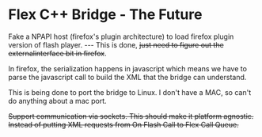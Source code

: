 # Flex C++ Bridge - The Future #

Fake a NPAPI host (firefox's plugin architecture) to load firefox plugin version of flash player. --- This is done, ~~just need to figure out the externalinterface bit in firefox~~.

In firefox, the serialization happens in javascript which means we have to parse the javascript call to build the XML that the bridge can understand.

This is being done to port the bridge to Linux. I don't have a MAC, so can't do anything about a mac port.

~~Support communication via sockets. This should make it platform agnostic. Instead of putting XML requests from On Flash Call to Flex Call Queue.~~